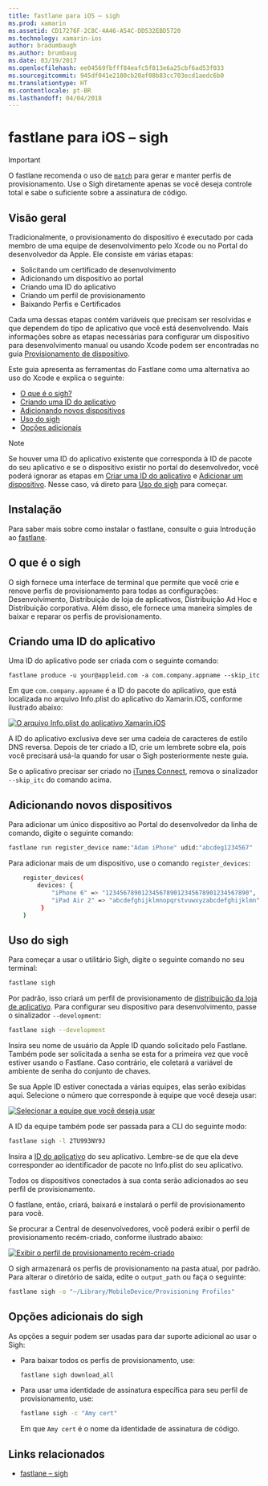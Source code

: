 ```yaml
---
title: fastlane para iOS – sigh
ms.prod: xamarin
ms.assetid: CD17276F-2C8C-4A46-A54C-DD532EBD5720
ms.technology: xamarin-ios
author: bradumbaugh
ms.author: brumbaug
ms.date: 03/19/2017
ms.openlocfilehash: ee04569fbfff84eafc5f813e6a25cbf6ad53f033
ms.sourcegitcommit: 945df041e2180cb20af08b83cc703ecd1aedc6b0
ms.translationtype: HT
ms.contentlocale: pt-BR
ms.lasthandoff: 04/04/2018
---
```

# <a name="fastlane-for-ios--sigh"></a>fastlane para iOS – sigh

> [!IMPORTANT]
> O fastlane recomenda o uso de [`match`](~/ios/deploy-test/provisioning/fastlane/match.md) para gerar e manter perfis de provisionamento. Use o Sigh diretamente apenas se você deseja controle total e sabe o suficiente sobre a assinatura de código.

## <a name="overview"></a>Visão geral

Tradicionalmente, o provisionamento do dispositivo é executado por cada membro de uma equipe de desenvolvimento pelo Xcode ou no Portal do desenvolvedor da Apple. Ele consiste em várias etapas:

- Solicitando um certificado de desenvolvimento
- Adicionando um dispositivo ao portal
- Criando uma ID do aplicativo
- Criando um perfil de provisionamento
- Baixando Perfis e Certificados

Cada uma dessas etapas contém variáveis que precisam ser resolvidas e que dependem do tipo de aplicativo que você está desenvolvendo. Mais informações sobre as etapas necessárias para configurar um dispositivo para desenvolvimento manual ou usando Xcode podem ser encontradas no guia [Provisionamento de dispositivo](~/ios/get-started/installation/device-provisioning/index.md).

Este guia apresenta as ferramentas do Fastlane como uma alternativa ao uso do Xcode e explica o seguinte:

- [O que é o sigh?](#whatissigh)
- [Criando uma ID do aplicativo](#appid)
- [Adicionando novos dispositivos](#newdevices)
- [Uso do sigh](#using)
- [Opções adicionais](#options)

> [!NOTE]
> Se houver uma ID do aplicativo existente que corresponda à ID de pacote do seu aplicativo e se o dispositivo existir no portal do desenvolvedor, você poderá ignorar as etapas em [Criar uma ID do aplicativo](#appid) e [Adicionar um dispositivo](#newdevices). Nesse caso, vá direto para [Uso do sigh](#using) para começar.

## <a name="installation"></a>Instalação

Para saber mais sobre como instalar o fastlane, consulte o guia Introdução ao [fastlane](~/ios/deploy-test/provisioning/fastlane/index.md#Installation).

<a name="whatissigh" />

## <a name="what-is-sigh"></a>O que é o sigh

O sigh fornece uma interface de terminal que permite que você crie e renove perfis de provisionamento para todas as configurações: Desenvolvimento, Distribuição de loja de aplicativos, Distribuição Ad Hoc e Distribuição corporativa. Além disso, ele fornece uma maneira simples de baixar e reparar os perfis de provisionamento.

<a name="appid" />

## <a name="creating-an-app-id"></a>Criando uma ID do aplicativo

Uma ID do aplicativo pode ser criada com o seguinte comando:

    fastlane produce -u your@appleid.com -a com.company.appname --skip_itc

Em que `com.company.appname` é a ID do pacote do aplicativo, que está localizada no arquivo Info.plist do aplicativo do Xamarin.iOS, conforme ilustrado abaixo:

[![](sigh-images/fastlane-image5.png "O arquivo Info.plist do aplicativo Xamarin.iOS")](sigh-images/fastlane-image5.png#lightbox)

A ID do aplicativo exclusiva deve ser uma cadeia de caracteres de estilo DNS reversa. Depois de ter criado a ID, crie um lembrete sobre ela, pois você precisará usá-la quando for usar o Sigh posteriormente neste guia.

Se o aplicativo precisar ser criado no [iTunes Connect](~/ios/deploy-test/app-distribution/app-store-distribution/itunesconnect.md), remova o sinalizador `--skip_itc` do comando acima.

<a name="newdevices" />

## <a name="adding-new-devices"></a>Adicionando novos dispositivos

Para adicionar um único dispositivo ao Portal do desenvolvedor da linha de comando, digite o seguinte comando:

```bash
fastlane run register_device name:"Adam iPhone" udid:"abcdeg1234567"
```

Para adicionar mais de um dispositivo, use o comando `register_devices`:

```bash
    register_devices(
        devices: {
            "iPhone 6" => "1234567890123456789012345678901234567890",
            "iPad Air 2" => "abcdefghijklmnopqrstvuwxyzabcdefghijklmn"
         }
    )
```

<a name="using" />

## <a name="using-sigh"></a>Uso do sigh

Para começar a usar o utilitário Sigh, digite o seguinte comando no seu terminal:

```bash
fastlane sigh
```

Por padrão, isso criará um perfil de provisionamento de [distribuição da loja de aplicativo](~/ios/deploy-test/app-distribution/app-store-distribution/index.md). Para configurar seu dispositivo para desenvolvimento, passe o sinalizador `--development`:

```bash
fastlane sigh --development
```

Insira seu nome de usuário da Apple ID quando solicitado pelo Fastlane. Também pode ser solicitada a senha se esta for a primeira vez que você estiver usando o Fastlane. Caso contrário, ele coletará a variável de ambiente de senha do conjunto de chaves.

Se sua Apple ID estiver conectada a várias equipes, elas serão exibidas aqui. Selecione o número que corresponde à equipe que você deseja usar:

[![](sigh-images/fastlane-image2.png "Selecionar a equipe que você deseja usar")](sigh-images/fastlane-image2.png#lightbox)

A ID da equipe também pode ser passada para a CLI do seguinte modo:

```bash
fastlane sigh -l 2TU993NY9J
```

Insira a [ID do aplicativo](#appid) do seu aplicativo. Lembre-se de que ela deve corresponder ao identificador de pacote no Info.plist do seu aplicativo.

Todos os dispositivos conectados à sua conta serão adicionados ao seu perfil de provisionamento.

O fastlane, então, criará, baixará e instalará o perfil de provisionamento para você.

Se procurar a Central de desenvolvedores, você poderá exibir o perfil de provisionamento recém-criado, conforme ilustrado abaixo:

[![](sigh-images/fastlane-image10.png "Exibir o perfil de provisionamento recém-criado")](sigh-images/fastlane-image10.png#lightbox)

O sigh armazenará os perfis de provisionamento na pasta atual, por padrão. Para alterar o diretório de saída, edite o `output_path` ou faça o seguinte:

```bash
fastlane sigh -o "~/Library/MobileDevice/Provisioning Profiles"
```

<a name="options" />

## <a name="sigh-additional-options"></a>Opções adicionais do sigh

As opções a seguir podem ser usadas para dar suporte adicional ao usar o Sigh:

- Para baixar todos os perfis de provisionamento, use:

    ```bash
    fastlane sigh download_all
    ```

- Para usar uma identidade de assinatura específica para seu perfil de provisionamento, use:

    ```bash
    fastlane sigh -c "Amy cert"
    ```
    
    Em que `Amy cert` é o nome da identidade de assinatura de código.


## <a name="related-links"></a>Links relacionados

- [fastlane – sigh](https://github.com/fastlane/fastlane/tree/master/sigh#readme)
